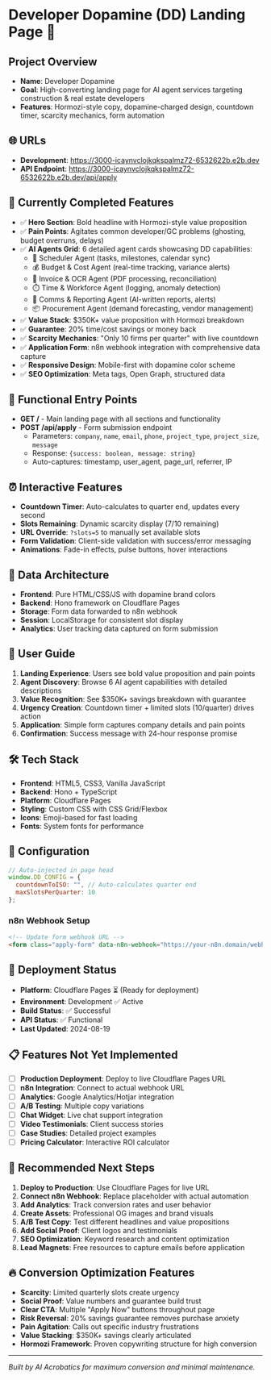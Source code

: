 # Developer Dopamine (DD) Landing Page 🚀

## Project Overview
- **Name**: Developer Dopamine
- **Goal**: High-converting landing page for AI agent services targeting construction & real estate developers
- **Features**: Hormozi-style copy, dopamine-charged design, countdown timer, scarcity mechanics, form automation

## 🌐 URLs
- **Development**: https://3000-icaynvclojkqkspalmz72-6532622b.e2b.dev
- **API Endpoint**: https://3000-icaynvclojkqkspalmz72-6532622b.e2b.dev/api/apply

## 🎯 Currently Completed Features
- ✅ **Hero Section**: Bold headline with Hormozi-style value proposition
- ✅ **Pain Points**: Agitates common developer/GC problems (ghosting, budget overruns, delays)
- ✅ **AI Agents Grid**: 6 detailed agent cards showcasing DD capabilities:
  - 📅 Scheduler Agent (tasks, milestones, calendar sync)
  - 💰 Budget & Cost Agent (real-time tracking, variance alerts)
  - 🧾 Invoice & OCR Agent (PDF processing, reconciliation)
  - ⏱️ Time & Workforce Agent (logging, anomaly detection)
  - 🔔 Comms & Reporting Agent (AI-written reports, alerts)
  - 📦 Procurement Agent (demand forecasting, vendor management)
- ✅ **Value Stack**: $350K+ value proposition with Hormozi breakdown
- ✅ **Guarantee**: 20% time/cost savings or money back
- ✅ **Scarcity Mechanics**: "Only 10 firms per quarter" with live countdown
- ✅ **Application Form**: n8n webhook integration with comprehensive data capture
- ✅ **Responsive Design**: Mobile-first with dopamine color scheme
- ✅ **SEO Optimization**: Meta tags, Open Graph, structured data

## 🚀 Functional Entry Points
- **GET /** - Main landing page with all sections and functionality
- **POST /api/apply** - Form submission endpoint
  - Parameters: `company`, `name`, `email`, `phone`, `project_type`, `project_size`, `message`
  - Response: `{success: boolean, message: string}`
  - Auto-captures: timestamp, user_agent, page_url, referrer, IP

## ⏰ Interactive Features
- **Countdown Timer**: Auto-calculates to quarter end, updates every second
- **Slots Remaining**: Dynamic scarcity display (7/10 remaining)
- **URL Override**: `?slots=5` to manually set available slots
- **Form Validation**: Client-side validation with success/error messaging
- **Animations**: Fade-in effects, pulse buttons, hover interactions

## 🎨 Data Architecture
- **Frontend**: Pure HTML/CSS/JS with dopamine brand colors
- **Backend**: Hono framework on Cloudflare Pages
- **Storage**: Form data forwarded to n8n webhook
- **Session**: LocalStorage for consistent slot display
- **Analytics**: User tracking data captured on form submission

## 📱 User Guide
1. **Landing Experience**: Users see bold value proposition and pain points
2. **Agent Discovery**: Browse 6 AI agent capabilities with detailed descriptions
3. **Value Recognition**: See $350K+ savings breakdown with guarantee
4. **Urgency Creation**: Countdown timer + limited slots (10/quarter) drives action
5. **Application**: Simple form captures company details and pain points
6. **Confirmation**: Success message with 24-hour response promise

## 🛠️ Tech Stack
- **Frontend**: HTML5, CSS3, Vanilla JavaScript
- **Backend**: Hono + TypeScript
- **Platform**: Cloudflare Pages
- **Styling**: Custom CSS with CSS Grid/Flexbox
- **Icons**: Emoji-based for fast loading
- **Fonts**: System fonts for performance

## 🔧 Configuration
```javascript
// Auto-injected in page head
window.DD_CONFIG = {
  countdownToISO: "", // Auto-calculates quarter end
  maxSlotsPerQuarter: 10
};
```

### n8n Webhook Setup
```html
<!-- Update form webhook URL -->
<form class="apply-form" data-n8n-webhook="https://your-n8n.domain/webhook/dd-apply">
```

## 🚀 Deployment Status
- **Platform**: Cloudflare Pages ⏳ (Ready for deployment)
- **Environment**: Development ✅ Active
- **Build Status**: ✅ Successful
- **API Status**: ✅ Functional
- **Last Updated**: 2024-08-19

## 📋 Features Not Yet Implemented
- [ ] **Production Deployment**: Deploy to live Cloudflare Pages URL
- [ ] **n8n Integration**: Connect to actual webhook URL
- [ ] **Analytics**: Google Analytics/Hotjar integration  
- [ ] **A/B Testing**: Multiple copy variations
- [ ] **Chat Widget**: Live chat support integration
- [ ] **Video Testimonials**: Client success stories
- [ ] **Case Studies**: Detailed project examples
- [ ] **Pricing Calculator**: Interactive ROI calculator

## 🎯 Recommended Next Steps
1. **Deploy to Production**: Use Cloudflare Pages for live URL
2. **Connect n8n Webhook**: Replace placeholder with actual automation
3. **Add Analytics**: Track conversion rates and user behavior
4. **Create Assets**: Professional OG images and brand visuals
5. **A/B Test Copy**: Test different headlines and value propositions
6. **Add Social Proof**: Client logos and testimonials
7. **SEO Optimization**: Keyword research and content optimization
8. **Lead Magnets**: Free resources to capture emails before application

## 🔥 Conversion Optimization Features
- **Scarcity**: Limited quarterly slots create urgency
- **Social Proof**: Value numbers and guarantee build trust
- **Clear CTA**: Multiple "Apply Now" buttons throughout page
- **Risk Reversal**: 20% savings guarantee removes purchase anxiety
- **Pain Agitation**: Calls out specific industry frustrations
- **Value Stacking**: $350K+ savings clearly articulated
- **Hormozi Framework**: Proven copywriting structure for high conversion

---

*Built by AI Acrobatics for maximum conversion and minimal maintenance.*
